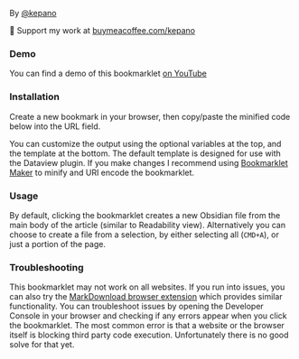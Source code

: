 By [@kepano](https://www.twitter.com/kepano)

🎉 Support my work at [buymeacoffee.com/kepano](https://www.buymeacoffee.com/kepano)

### Demo
You can find a demo of this bookmarklet [on YouTube](https://www.youtube.com/watch?v=Vy1MdjickAI)

### Installation
Create a new bookmark in your browser, then copy/paste the minified code below into the URL field. 

You can customize the output using the optional variables at the top, and the template at the bottom. The default template is designed for use with the Dataview plugin. If you make changes I recommend using [Bookmarklet Maker](https://caiorss.github.io/bookmarklet-maker/) to minify and URI encode the bookmarklet.

### Usage
By default, clicking the bookmarklet creates a new Obsidian file from the main body of the article (similar to Readability view). Alternatively you can choose to create a file from a selection, by either selecting all (`CMD+A`), or just a portion of the page.

### Troubleshooting

This bookmarklet may not work on all websites. If you run into issues, you can also try the [MarkDownload browser extension](https://forum.obsidian.md/t/markdownload-markdown-web-clipper/173) which provides similar functionality. You can troubleshoot issues by opening the Developer Console in your browser and checking if any errors appear when you click the bookmarklet. The most common error is that a website or the browser itself is blocking third party code execution. Unfortunately there is no good solve for that yet.